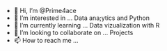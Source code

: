 - 👋 Hi, I’m @Prime4ace
- 👀 I’m interested in ... Data ana;ytics and Python
- 🌱 I’m currently learning ... Data vizualization with R
- 💞️ I’m looking to collaborate on ... Projects
- 📫 How to reach me ...

<!---
Prime4ace/Prime4ace is a ✨ special ✨ repository because its `README.md` (this file) appears on your GitHub profile.
You can click the Preview link to take a look at your changes.
--->
